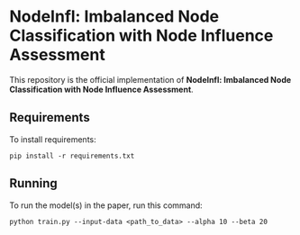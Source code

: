 # NodeInfl: Imbalanced Node Classification with Node Influence Assessment

This repository is the official implementation of **NodeInfl: Imbalanced Node Classification with Node Influence Assessment**.

## Requirements

To install requirements:

```setup
pip install -r requirements.txt
```

## Running

To run the model(s) in the paper, run this command:

```train
python train.py --input-data <path_to_data> --alpha 10 --beta 20
```



